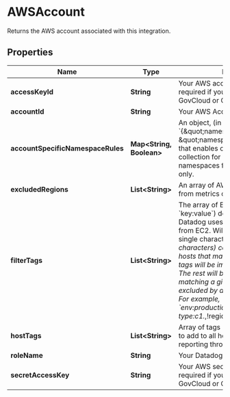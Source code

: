 

# AWSAccount

Returns the AWS account associated with this integration.

## Properties

Name | Type | Description | Notes
------------ | ------------- | ------------- | -------------
**accessKeyId** | **String** | Your AWS access key ID. Only required if your AWS account is a GovCloud or China account. |  [optional]
**accountId** | **String** | Your AWS Account ID without dashes. |  [optional]
**accountSpecificNamespaceRules** | **Map&lt;String, Boolean&gt;** | An object, (in the form &#x60;{\&quot;namespace1\&quot;:true/false, \&quot;namespace2\&quot;:true/false}&#x60;), that enables or disables metric collection for specific AWS namespaces for this AWS account only. |  [optional]
**excludedRegions** | **List&lt;String&gt;** | An array of AWS regions to exclude from metrics collection. |  [optional]
**filterTags** | **List&lt;String&gt;** | The array of EC2 tags (in the form &#x60;key:value&#x60;) defines a filter that Datadog uses when collecting metrics from EC2. Wildcards, such as &#x60;?&#x60; (for single characters) and &#x60;*&#x60; (for multiple characters) can also be used. Only hosts that match one of the defined tags will be imported into Datadog. The rest will be ignored. Host matching a given tag can also be excluded by adding &#x60;!&#x60; before the tag. For example, &#x60;env:production,instance-type:c1.*,!region:us-east-1&#x60; |  [optional]
**hostTags** | **List&lt;String&gt;** | Array of tags (in the form &#x60;key:value&#x60;) to add to all hosts and metrics reporting through this integration. |  [optional]
**roleName** | **String** | Your Datadog role delegation name. |  [optional]
**secretAccessKey** | **String** | Your AWS secret access key. Only required if your AWS account is a GovCloud or China account. |  [optional]



